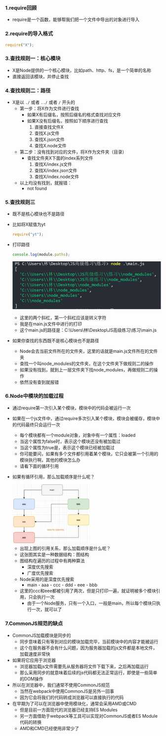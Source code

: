 ### 1.require回顾

- require是一个函数，能够帮我们把一个文件中导出的对象进行导入

### 2.require的导入格式

```js
require("X");
```

### 3.查找规则一：核心模块

- X是Node提供的一个核心模块，比如path、http、fs，是一个简单的名称
- 直接返回该模块，并停止查找

### 4.查找规则二：路径

- X是以 `./` 或者 `../` 或者 `/` 开头的
  - 第一步：将X作为文件进行查找
    - 如果X有后缀名，按照后缀名的格式查找对应文件
    - 如果X没有后缀名，按照如下顺序进行查找
      1. 直接查找文件X
      2. 查找X.js文件
      3. 查找X.json文件
      4. 查找X.node文件
  - 第二步：没有找到对应的文件，将X作为文件夹（目录）
    - 查找文件夹X下面的index系列文件
      1. 查找X/index.js文件
      2. 查找X/index.json文件
      3. 查找X/index.node文件
  - 以上均没有找到，就报错：
    - not found

### 5.查找规则三

- 既不是核心模块也不是路径

- 比如将X赋值为yt

  ```js
  require("yt");
  ```

- 打印路径

  ```js
  console.log(module.paths);
  ```

  ![image-20220517145814391](images/image-20220517145814391.png)
  - 这里的两个斜杠，第一个斜杠应该是转义字符
  - 我是在main.js文件中进行的打印
  - 这个main.js的路径是：C:\\Users\\林\\Desktop\\JS高级练习\\练习\main.js

- 如果你查找的东西既不是核心模块也不是路径

  - Node会去当前文件所在的文件夹，这里的话就是main.js文件所在的文件夹
  - 查找一个叫node_modules的文件夹，在这个文件夹下做规则二的操作
  - 如果没有找到，就到上一层文件夹下找node_modules，再做规则二的操作
  - 依然没有查到就报错

### 6.Node中模块的加载过程

- 通过require第一次引入某个模块，模块中的代码会被运行一次

- 如果在一个js文件中，通过require多次引入某个模块，模块会被缓存，模块中的代码最终只会运行一次

  - 每个模块都有一个module对象，对象中有一个属性：loaded
  - 当这个属性为false时，表示这个模块还没有被加载过
  - 当这个属性为true是，表示这个模块已经被加载过
  - 你可能要问，如果有多个文件都引用着某个模块，它只会被第一个引用的模块执行啊，其他的模块怎么办
  - 请看下面的循环引用

- 如果有循环引用，那么加载顺序是什么呢？

  <img src="images/image-20220517154338523.png" alt="image-20220517154338523" style="zoom: 50%;" />

  - 出现上图的引用关系，那么加载顺序是什么呢？
  - 这张图其实是一种数据结构：图结构
  - 图结构在遍历的过程中有两种算法
    - 深度优先搜索
    - 广度优先搜索
  - Node采用的是深度优先搜索
    - main - aaa - ccc - ddd - eee - bbb
  - 这里的ccc和eee都被引用了两次，但是只打印一遍，就证明被多个模块引用，只会执行一次
    - 由于一个Node服务，只有一个入口，一般是main，所以每个模块只执行一次，就可以了

### 7.CommonJS规范的缺点

- CommonJS加载模块是同步的
  - 同步意味着只有等到对应的模块加载完毕，当前模块中的内容才能被运行
  - 这个在服务器不会有什么问题，因为服务器加载的js文件都是本地文件，加载速度非常快
- 如果将它应用于浏览器
  - 浏览器加载js文件需要先从服务器将文件下载下来，之后再加载运行
  - 那么采用同步的就意味着后续的js代码都无法正常运行，即使是一些简单的DOM操作
- 所以在浏览器中，我们通常不使用CommonJS规范
  - 当然在webpack中使用CommonJS是另外一回事
  - 因为它会将我们的代码转成浏览器可以直接执行的代码
- 在早期为了可以在浏览器中使用模块化，通常会采用AMD或CMD
  - 但是目前一方面现代的浏览器已经支持ES Modules
  - 另一方面借助于webpack等工具可以实现对CommonJS或者ES Module代码的转换
  - AMD和CMD已经使用非常少了